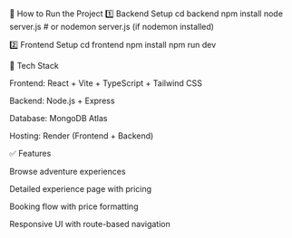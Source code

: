 🚀 How to Run the Project
1️⃣ Backend Setup
cd backend
npm install
node server.js   # or nodemon server.js (if nodemon installed)

2️⃣ Frontend Setup
cd frontend
npm install
npm run dev

📌 Tech Stack

Frontend: React + Vite + TypeScript + Tailwind CSS

Backend: Node.js + Express

Database: MongoDB Atlas

Hosting: Render (Frontend + Backend)

✅ Features

Browse adventure experiences

Detailed experience page with pricing

Booking flow with price formatting

Responsive UI with route-based navigation
